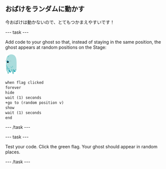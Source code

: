 ## おばけをランダムに動かす

今おばけは動かないので、とてもつかまえやすいです！

\--- task \---

Add code to your ghost so that, instead of staying in the same position, the ghost appears at random positions on the Stage:

![おばけのスプライト](images/ghost-sprite.png)

```blocks3
when flag clicked
forever
hide
wait (1) seconds
+go to (random position v)
show
wait (1) seconds
end
```

\--- /task \---

\--- task \---

Test your code. Click the green flag. Your ghost should appear in random places.

\--- /task \---